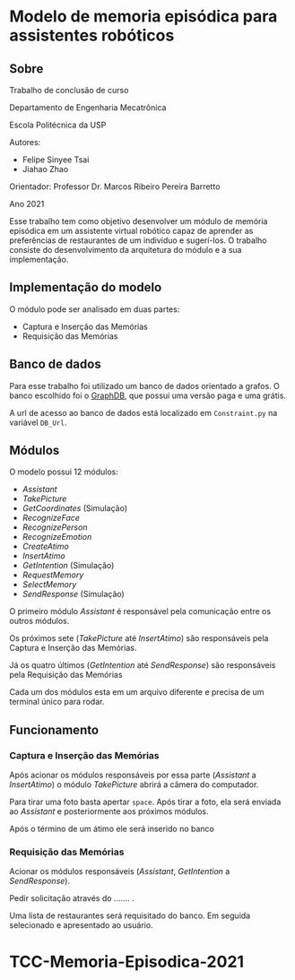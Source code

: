 # Modelo de memoria episódica para assistentes robóticos

## Sobre

Trabalho de conclusão de curso 

Departamento de Engenharia Mecatrônica

Escola Politécnica da USP

Autores:
- Felipe Sinyee Tsai
- Jiahao Zhao

Orientador: Professor Dr. Marcos Ribeiro Pereira Barretto

Ano 2021

Esse trabalho tem como objetivo desenvolver um módulo de memória episódica em um assistente virtual robótico capaz de aprender as preferências de restaurantes de um indivíduo e sugerí-los. O trabalho consiste do desenvolvimento da arquitetura do módulo e a sua implementação.


## Implementação do modelo

O módulo pode ser analisado em duas partes:
- Captura e Inserção das Memórias
- Requisição das Memórias

## Banco de dados

Para esse trabalho foi utilizado um banco de dados orientado a grafos. O banco escolhido foi o [GraphDB](https://graphdb.ontotext.com/documentation/free/), que possui uma versão paga e uma grátis.

A url de acesso ao banco de dados está localizado em `Constraint.py` na variável `DB_Url`. 



## Módulos

O modelo possui 12 módulos:
- *Assistant*
- *TakePicture*
- *GetCoordinates* (Simulação)
- *RecognizeFace*
- *RecognizePerson*
- *RecognizeEmotion*
- *CreateAtimo*
- *InsertAtimo*
- *GetIntention* (Simulação)
- *RequestMemory* 
- *SelectMemory* 
- *SendResponse* (Simulação)

O primeiro módulo *Assistant* é responsável pela comunicação entre os outros módulos.

Os próximos sete (*TakePicture* até *InsertAtimo*) são responsáveis pela Captura e Inserção das Memórias.

Já os quatro últimos (*GetIntention* até *SendResponse*) são responsáveis pela Requisição das Memórias

Cada um dos módulos esta em um arquivo diferente e precisa de um terminal único para rodar.


## Funcionamento

### Captura e Inserção das Memórias

Após acionar os módulos responsáveis por essa parte (*Assistant* a *InsertAtimo*) o módulo *TakePicture* abrirá a câmera do computador.

Para tirar uma foto basta apertar `space`. Após tirar a foto, ela será enviada ao *Assistant* e posteriormente aos próximos módulos.

Após o término de um átimo ele será inserido no banco

### Requisição das Memórias

Acionar os módulos responsáveis (*Assistant*, *GetIntention* a *SendResponse*).

Pedir solicitação através do ....... . 

Uma lista de restaurantes será requisitado do banco. Em seguida selecionado e apresentado ao usuário.

# TCC-Memoria-Episodica-2021

